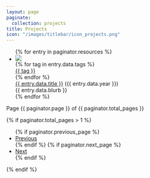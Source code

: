 ```yaml
---
layout: page
paginate:
  collection: projects
title: Projects
icon: "/images/titlebar/icon_projects.png"
---
```


<div class="projects">
  <ul class="project-entries">
    {% for entry in paginator.resources %}
      <li class="project-entry">
          <a class ="project-cover" href="{{ entry.relative_url }}"><img class="project-cover-image" src="{{ entry.data.cover | relative_url }}" /></a>
          <div class="project-padding"></div>
          <div class="project-info">
            <div class="project-tags">
              {% for tag in entry.data.tags %}
                <a href=".projects/{{ tag }}"><div class="project-tag">{{ tag }}</div></a>
              {% endfor %}
            </div>
            <a class="project-title" href="{{ entry.relative_url }}">{{ entry.data.title }}</a> ({{ entry.data.year }})
            <div class="project-blurb">{{ entry.data.blurb }}</div>
          </div>
      </li>
    {% endfor %}
  </ul>
</div>

<div class="pagination">
  <div class="pagination-number">
    Page {{ paginator.page }} of {{ paginator.total_pages }}
  </div>

  {% if paginator.total_pages > 1 %}
    <ul class="pagination-controls">
      {% if paginator.previous_page %}
        <li>
          <a href="{{ paginator.previous_page_path }}">Previous</a>
        </li>
      {% endif %}
      {% if paginator.next_page %}
        <li>
          <a href="{{ paginator.next_page_path }}">Next</a>
        </li>
      {% endif %}
    </ul>
  {% endif %}
</div>